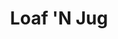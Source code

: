---
title: "Loaf 'N Jug"
url: /colorado-springs/loaf-n-jug-copper-center-parkway/
shop: convenience
---